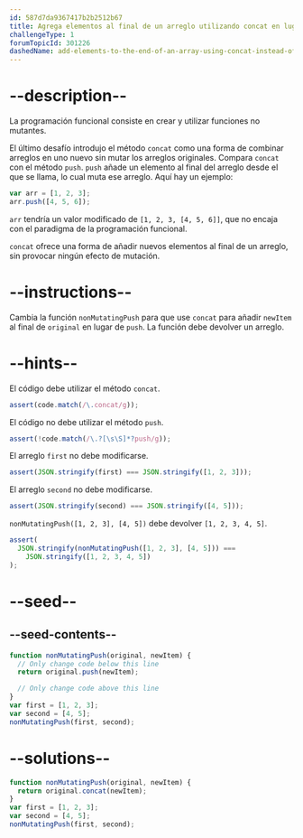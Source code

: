 ```yaml
---
id: 587d7da9367417b2b2512b67
title: Agrega elementos al final de un arreglo utilizando concat en lugar de push
challengeType: 1
forumTopicId: 301226
dashedName: add-elements-to-the-end-of-an-array-using-concat-instead-of-push
---
```


# --description--

La programación funcional consiste en crear y utilizar funciones no mutantes.

El último desafío introdujo el método `concat` como una forma de combinar arreglos en uno nuevo sin mutar los arreglos originales. Compara `concat` con el método `push`. `push` añade un elemento al final del arreglo desde el que se llama, lo cual muta ese arreglo. Aquí hay un ejemplo:

```js
var arr = [1, 2, 3];
arr.push([4, 5, 6]);
```

`arr` tendría un valor modificado de `[1, 2, 3, [4, 5, 6]]`, que no encaja con el paradigma de la programación funcional.

`concat` ofrece una forma de añadir nuevos elementos al final de un arreglo, sin provocar ningún efecto de mutación.

# --instructions--

Cambia la función `nonMutatingPush` para que use `concat` para añadir `newItem` al final de `original` en lugar de `push`. La función debe devolver un arreglo.

# --hints--

El código debe utilizar el método `concat`.

```js
assert(code.match(/\.concat/g));
```

El código no debe utilizar el método `push`.

```js
assert(!code.match(/\.?[\s\S]*?push/g));
```

El arreglo `first` no debe modificarse.

```js
assert(JSON.stringify(first) === JSON.stringify([1, 2, 3]));
```

El arreglo `second` no debe modificarse.

```js
assert(JSON.stringify(second) === JSON.stringify([4, 5]));
```

`nonMutatingPush([1, 2, 3], [4, 5])` debe devolver `[1, 2, 3, 4, 5]`.

```js
assert(
  JSON.stringify(nonMutatingPush([1, 2, 3], [4, 5])) ===
    JSON.stringify([1, 2, 3, 4, 5])
);
```

# --seed--

## --seed-contents--

```js
function nonMutatingPush(original, newItem) {
  // Only change code below this line
  return original.push(newItem);

  // Only change code above this line
}
var first = [1, 2, 3];
var second = [4, 5];
nonMutatingPush(first, second);
```

# --solutions--

```js
function nonMutatingPush(original, newItem) {
  return original.concat(newItem);
}
var first = [1, 2, 3];
var second = [4, 5];
nonMutatingPush(first, second);
```
